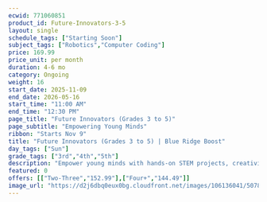 ```yaml
---
ecwid: 771060851
product_id: Future-Innovators-3-5
layout: single
schedule_tags: ["Starting Soon"]
subject_tags: ["Robotics","Computer Coding"]
price: 169.99
price_unit: per month
duration: 4-6 mo
category: Ongoing
weight: 16
start_date: 2025-11-09
end_date: 2026-05-16
start_time: "11:00 AM"
end_time: "12:30 PM"
page_title: "Future Innovators (Grades 3 to 5)"
page_subtitle: "Empowering Young Minds"
ribbon: "Starts Nov 9"
title: "Future Innovators (Grades 3 to 5) | Blue Ridge Boost"
day_tags: ["Sun"]
grade_tags: ["3rd","4th","5th"]
description: "Empower young minds with hands-on STEM projects, creativity, and problem-solving in Blue Ridge Boost’s Future Innovators program for grades 3–5. Charlottesville, VA. Contact (434) 260-0636 or nora@blueridgeboost.com ." 
featured: 0
offers: [["Two-Three","152.99"],["Four+","144.49"]]
image_url: "https://d2j6dbq0eux0bg.cloudfront.net/images/106136041/5078256164.png"
---
```

